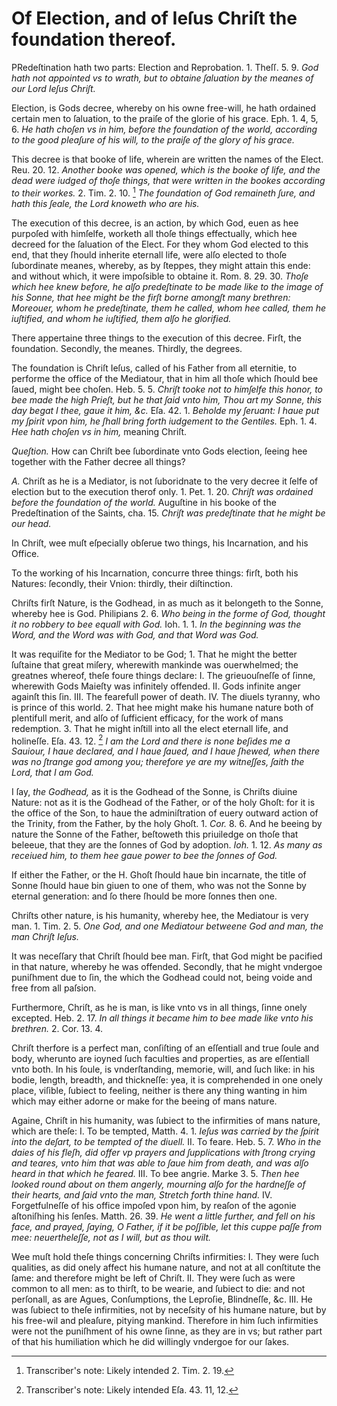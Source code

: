 # Of Election, and of Ieſus Chriſt the foundation thereof.

PRedeſtination hath two parts: Election and Reprobation. 1. Theſſ. 5. 9. *God hath not appointed vs to wrath, but to obtaine ſaluation by the meanes of our Lord Ieſus Chriſt.*

Election, is Gods decree, whereby on his owne free-will, he hath ordained certain men to ſaluation, to the praiſe of the glorie of his grace. Eph. 1. 4, 5, 6. *He hath choſen vs in him, before the foundation of the world, according to the good pleaſure of his will, to the praiſe of the glory of his grace.*

This decree is that booke of life, wherein are written the names of the Elect. Reu. 20. 12. *Another booke was opened, which is the booke of life, and the dead were iudged of thoſe things, that were written in the bookes according to their workes.* 2. Tim. 2. 10. [^1] *The foundation of God remaineth ſure, and hath this ſeale, the Lord knoweth who are his.*

The execution of this decree, is an action, by which God, euen as hee purpoſed with himſelfe, worketh all thoſe things effectually, which hee decreed for the ſaluation of the Elect. For they whom God elected to this end, that they ſhould inherite eternall life, were alſo elected to thoſe ſubordinate meanes, whereby, as by ſteppes, they might attain this ende: and without which, it were impoſsible to obtaine it. Rom. 8. 29. 30. *Thoſe which hee knew before, he alſo predeſtinate to be made like to the image of his Sonne, that hee might be the firſt borne amongſt many brethren: Moreouer, whom he predeſtinate, them he called, whom hee called, them he iuſtified, and whom he iuſtified, them alſo he glorified.*

There appertaine three things to the execution of this decree. Firſt, the foundation. Secondly, the meanes. Thirdly, the degrees.

The foundation is Chriſt Ieſus, called of his Father from all eternitie, to performe the office of the Mediatour, that in him all thoſe which ſhould bee ſaued, might bee choſen. Heb. 5. 5. *Chriſt tooke not to himſelfe this honor, to bee made the high Prieſt, but he that ſaid vnto him, Thou art my Sonne, this day begat I thee, gaue it him, &c.* Eſa. 42. 1. *Beholde my ſeruant: I haue put my ſpirit vpon him, he ſhall bring forth iudgement to the Gentiles.* Eph. 1. 4. *Hee hath choſen vs in him,* meaning Chriſt.

*Queſtion.* How can Chriſt bee ſubordinate vnto Gods election, ſeeing hee together with the Father decree all things?

*A.* Chriſt as he is a Mediator, is not ſuboridnate to the very decree it ſelfe of election but to the execution therof only. 1. Pet. 1. 20. *Chriſt was ordained before the foundation of the world.* Auguſtine in his booke of the Predeſtination of the Saints, cha. 15. *Chriſt was predeſtinate that he might be our head.*

In Chriſt, wee muſt eſpecially obſerue two things, his Incarnation, and his Office.

To the working of his Incarnation, concurre three things: firſt, both his Natures: ſecondly, their Vnion: thirdly, their diſtinction.

Chriſts firſt Nature, is the Godhead, in as much as it belongeth to the Sonne, whereby hee is God. Philipians 2. 6. *Who being in the forme of God, thought it no robbery to bee equall with God.* Ioh. 1. 1. *In the beginning was the Word, and the Word was with God, and that Word was God.*

It was requiſite for the Mediator to be God; 1. That he might the better ſuſtaine that great miſery, wherewith mankinde was ouerwhelmed; the greatnes whereof, theſe foure things declare: I. The grieuouſneſſe of ſinne, wherewith Gods Maieſty was infinitely offended. II. Gods infinite anger againſt this ſin. III. The fearefull power of death. IV. The diuels tyranny, who is prince of this world. 2. That hee might make his humane nature both of plentifull merit, and alſo of ſufficient efficacy, for the work of mans redemption. 3. That he might inſtill into all the elect eternall life, and holineſſe. Eſa. 43. 12. [^2] *I am the Lord and there is none beſides me a Sauiour, I haue declared, and I haue ſaued, and I haue ſhewed, when there was no ſtrange god among you; therefore ye are my witneſſes, ſaith the Lord, that I am God.*

I ſay, *the Godhead,* as it is the Godhead of the Sonne, is Chriſts diuine Nature: not as it is the Godhead of the Father, or of the holy Ghoſt: for it is the office of the Son, to haue the adminiſtration of euery outward action of the Trinity, from the Father, by the holy Ghoſt. 1. *Cor.* 8. 6. And he beeing by nature the Sonne of the Father, beſtoweth this priuiledge on thoſe that beleeue, that they are the ſonnes of God by adoption. *Ioh.* 1. 12. *As many as receiued him, to them hee gaue power to bee the ſonnes of God.*

If either the Father, or the H. Ghoſt ſhould haue bin incarnate, the title of Sonne ſhould haue bin giuen to one of them, who was not the Sonne by eternal generation: and ſo there ſhould be more ſonnes then one.

Chriſts other nature, is his humanity, whereby hee, the Mediatour is very man. 1. Tim. 2. 5. *One God, and one Mediatour betweene God and man, the man Chriſt Ieſus.*

It was neceſſary that Chriſt ſhould bee man. Firſt, that God might be pacified in that nature, whereby he was offended. Secondly, that he might vndergoe puniſhment due to ſin, the which the Godhead could not, being voide and free from all paſsion.

Furthermore, Chriſt, as he is man, is like vnto vs in all things, ſinne onely excepted. Heb. 2. 17. *In all things it became him to bee made like vnto his brethren.* 2. Cor. 13. 4.

Chriſt therfore is a perfect man, conſiſting of an eſſentiall and true ſoule and body, wherunto are ioyned ſuch faculties and properties, as are eſſentiall vnto both. In his ſoule, is vnderſtanding, memorie, will, and ſuch like: in his bodie, length, breadth, and thickneſſe: yea, it is comprehended in one onely place, viſible, ſubiect to feeling, neither is there any thing wanting in him which may either adorne or make for the beeing of mans nature.

Againe, Chriſt in his humanity, was ſubiect to the infirmities of mans nature, which are theſe: I. To be tempted, Matth. 4. 1. *Ieſus was carried by the ſpirit into the deſart, to be tempted of the diuell.* II. To feare. Heb. 5. 7. *Who in the daies of his fleſh, did offer vp prayers and ſupplications with ſtrong crying and teares, vnto him that was able to ſaue him from death, and was alſo heard in that which he feared.* III. To bee angrie. Marke 3. 5. *Then hee looked round about on them angerly, mourning alſo for the hardneſſe of their hearts, and ſaid vnto the man, Stretch forth thine hand.* IV. Forgetfulneſſe of his office impoſed vpon him, by reaſon of the agonie aſtoniſhing his ſenſes. Matth. 26. 39. *He went a little further, and fell on his face, and prayed, ſaying, O Father, if it be poſſible, let this cuppe paſſe from mee: neuertheleſſe, not as I will, but as thou wilt.*

Wee muſt hold theſe things concerning Chriſts infirmities: I. They were ſuch qualities, as did onely affect his humane nature, and not at all conſtitute the ſame: and therefore might be left of Chriſt. II. They were ſuch as were common to all men: as to thirſt, to be wearie, and ſubiect to die: and not perſonall, as are Agues, Conſumptions, the Leproſie, Blindneſſe, &c. III. He was ſubiect to theſe infirmities, not by neceſsity of his humane nature, but by his free-wil and pleaſure, pitying mankind. Therefore in him ſuch infirmities were not the puniſhment of his owne ſinne, as they are in vs; but rather part of that his humiliation which he did willingly vndergoe for our ſakes.

[^1]: Transcriber's note: Likely intended 2. Tim. 2. 19.

[^2]: Transcriber's note: Likely intended Eſa. 43. 11, 12.